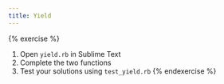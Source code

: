 ```yaml
---
title: Yield
---
```



{% exercise %}
1. Open `yield.rb` in Sublime Text
2. Complete the two functions
3. Test your solutions using `test_yield.rb`
{% endexercise %}